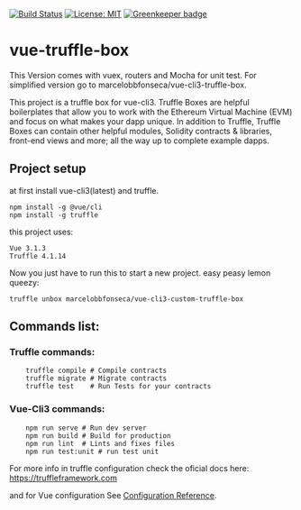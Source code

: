 [![Build Status](https://travis-ci.com/marcelobbfonseca/vue-cli3-custom-truffle-box.svg?branch=master)](https://travis-ci.com/marcelobbfonseca/vue-cli3-custom-truffle-box) [![License: MIT](https://img.shields.io/badge/License-MIT-blue.svg)](https://opensource.org/licenses/MIT) [![Greenkeeper badge](https://badges.greenkeeper.io/marcelobbfonseca/vue-cli3-custom-truffle-box.svg)](https://greenkeeper.io/)


# vue-truffle-box

This Version comes with vuex, routers and Mocha for unit test.
For simplified version go to marcelobbfonseca/vue-cli3-truffle-box.


This project is a truffle box for vue-cli3. Truffle Boxes are helpful boilerplates that allow you to work with the Ethereum Virtual Machine (EVM) and focus on what makes your dapp unique. In addition to Truffle, Truffle Boxes can contain other helpful modules, Solidity contracts & libraries, front-end views and more; all the way up to complete example dapps.


## Project setup

at first install vue-cli3(latest) and truffle.

```
npm install -g @vue/cli
npm install -g truffle
```

this project uses:

	Vue 3.1.3
	Truffle 4.1.14

Now you just have to run this to start a new project. easy peasy lemon queezy:

```
truffle unbox marcelobbfonseca/vue-cli3-custom-truffle-box
```

## Commands list:

### Truffle commands:
```
    truffle compile # Compile contracts
    truffle migrate # Migrate contracts
    truffle test 	# Run Tests for your contracts
```
### Vue-Cli3 commands:
```
    npm run serve # Run dev server
    npm run build # Build for production
    npm run lint  # Lints and fixes files
    npm run test:unit # run test unit
```

For more info in truffle configuration check the oficial docs here:
https://truffleframework.com

and for Vue configuration 
See [Configuration Reference](https://cli.vuejs.org/config/).
